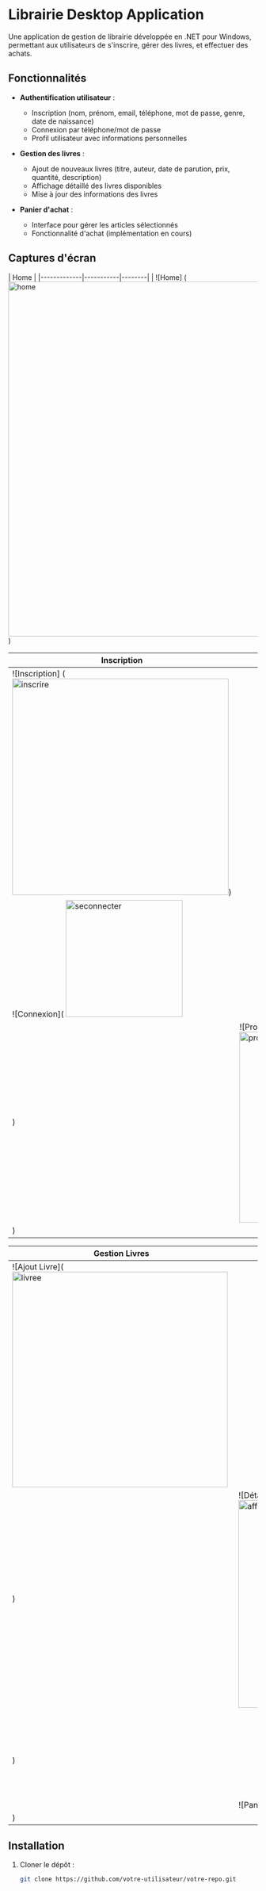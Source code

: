 # Librairie Desktop Application

Une application de gestion de librairie développée en .NET pour Windows, permettant aux utilisateurs de s'inscrire, gérer des livres, et effectuer des achats.

## Fonctionnalités

- **Authentification utilisateur** :
  - Inscription (nom, prénom, email, téléphone, mot de passe, genre, date de naissance)
  - Connexion par téléphone/mot de passe
  - Profil utilisateur avec informations personnelles

- **Gestion des livres** :
  - Ajout de nouveaux livres (titre, auteur, date de parution, prix, quantité, description)
  - Affichage détaillé des livres disponibles
  - Mise à jour des informations des livres

- **Panier d'achat** :
  - Interface pour gérer les articles sélectionnés
  - Fonctionnalité d'achat (implémentation en cours)

## Captures d'écran



| Home | 
|-------------|-----------|--------|
| ![Home] ( <img width="716" alt="home" src="https://github.com/user-attachments/assets/50422193-a592-423c-8a9d-ab972fb7af8c" />
  )

| Inscription | Connexion | Profil |
|-------------|-----------|--------|
| ![Inscription] (<img width="437" alt="inscrire" src="https://github.com/user-attachments/assets/10996fb5-a2ca-4cb3-9fa5-293260ea22df" />)
 | ![Connexion]( <img width="236" alt="seconnecter" src="https://github.com/user-attachments/assets/2e8eeba3-20e4-4535-9e8a-396e71a5e478" />
  ) | ![Profil](  <img width="385" alt="profil" src="https://github.com/user-attachments/assets/34b23018-376e-406b-9f35-02e94908a608" />
 ) |

| Gestion Livres | Affichage Livre | Panier |
|----------------|-----------------|--------|
| ![Ajout Livre](<img width="435" alt="livree" src="https://github.com/user-attachments/assets/82bc1395-05e9-49a4-a82c-424cdc8c3584" />
) | ![Détails Livre](<img width="419" alt="afficheLivre" src="https://github.com/user-attachments/assets/1bd95459-47cc-4d1e-b809-b8ac593f3196" />
) | ![Panier]( <img width="196" alt="panier" src="https://github.com/user-attachments/assets/cb293092-01f9-4982-8aba-0eac95577aa2" />
 ) |

## Installation

1. Cloner le dépôt :
   ```bash
   git clone https://github.com/votre-utilisateur/votre-repo.git
